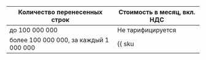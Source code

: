 | Количество перенесенных строк          | Стоимость в месяц, вкл. НДС |
|----------------------------------------|-----------------------------|
| до 100 000 000                         | Не тарифицируется           |
| более 100 000 000, за каждый 1 000 000 | {{ sku|KZT|datatransfer.rows.v1|pricingRate.100|string }} |